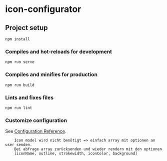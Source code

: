 # icon-configurator

## Project setup
```
npm install
```

### Compiles and hot-reloads for development
```
npm run serve
```

### Compiles and minifies for production
```
npm run build
```

### Lints and fixes files
```
npm run lint
```

### Customize configuration
See [Configuration Reference](https://cli.vuejs.org/config/).



        Icon model wird nicht benötigt => einfach array mit optionen an user senden. 
        Bei abfrage array zurücksenden und wieder rendern mit den optionen
        [iconName, outline, strokewidth, iconColor, background]
